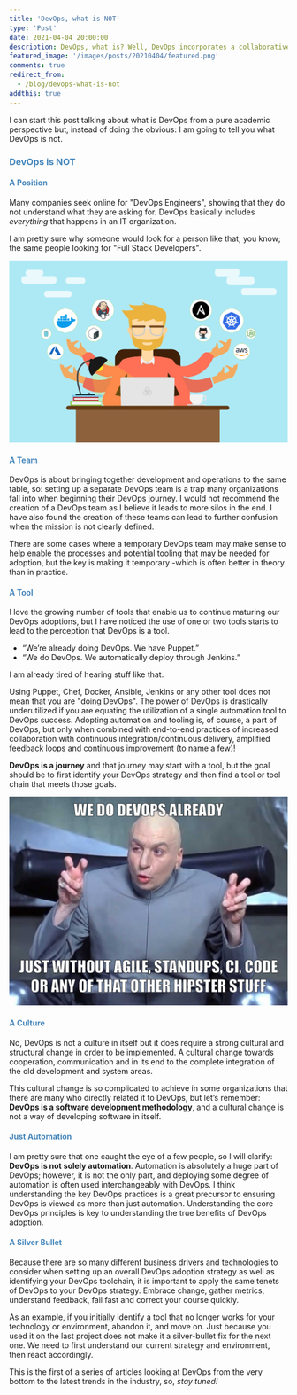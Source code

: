```yaml
---
title: 'DevOps, what is NOT'
type: 'Post'
date: 2021-04-04 20:00:00
description: DevOps, what is? Well, DevOps incorporates a collaborative culture that embraces numerous practices combined together for a continuous software development methodology that places significant emphasis on feedback loops and continuous improvement. In this article, instead of highlighting everything that DevOps is, I thought it would be good to take a step back and highlight what DevOps is not.
featured_image: '/images/posts/20210404/featured.png'
comments: true
redirect_from:
  - /blog/devops-what-is-not
addthis: true
---
```


I can start this post talking about what is DevOps from a pure academic perspective but, instead of doing the obvious: I am going to tell you what DevOps is not.

### <span style="color:#4888bc">DevOps is NOT</span>

#### <span style="color:#4888bc">A Position</span>
Many companies seek online for "DevOps Engineers", showing that they do not understand what they are asking for. DevOps basically includes *everything* that happens in an IT organization.

I am pretty sure why someone would look for a person like that, you know; the same people looking for "Full Stack Developers".

<img src="/images/posts/20210404/position.png" width="640">

#### <span style="color:#4888bc">A Team</span>
DevOps is about bringing together development and operations to the same table, so: setting up a separate DevOps team is a trap many organizations fall into when beginning their DevOps journey. I would not recommend the creation of a DevOps team as I believe it leads to more silos in the end. I have also found the creation of these teams can lead to further confusion when the mission is not clearly defined.

There are some cases where a temporary DevOps team may make sense to help enable the processes and potential tooling that may be needed for adoption, but the key is making it temporary -which is often better in theory than in practice.

#### <span style="color:#4888bc">A Tool</span>
I love the growing number of tools that enable us to continue maturing our DevOps adoptions, but I have noticed the use of one or two tools starts to lead to the perception that DevOps is a tool.

* “We’re already doing DevOps. We have Puppet.”
* “We do DevOps. We automatically deploy through Jenkins.”

I am already tired of hearing stuff like that.

Using Puppet, Chef, Docker, Ansible, Jenkins or any other tool does not mean that you are "doing DevOps". The power of DevOps is drastically underutilized if you are equating the utilization of a single automation tool to DevOps success. Adopting automation and tooling is, of course, a part of DevOps, but only when combined with end-to-end practices of increased collaboration with continuous integration/continuous delivery, amplified feedback loops and continuous improvement (to name a few)! 

**DevOps is a journey** and that journey may start with a tool, but the goal should be to first identify your DevOps strategy and then find a tool or tool chain that meets those goals.

<img src="/images/posts/20210404/culture.png" width="640">

#### <span style="color:#4888bc">A Culture</span>
No, DevOps is not a culture in itself but it does require a strong cultural and structural change in order to be implemented. A cultural change towards cooperation, communication and in its end to the complete integration of the old development and system areas.

This cultural change is so complicated to achieve in some organizations that there are many who directly related it to DevOps, but let’s remember: **DevOps is a software development methodology**, and a cultural change is not a way of developing software in itself.

#### <span style="color:#4888bc">Just Automation</span>
I am pretty sure that one caught the eye of a few people, so I will clarify: **DevOps is not solely automation**. Automation is absolutely a huge part of DevOps; however, it is not the only part, and deploying some degree of automation is often used interchangeably with DevOps. I think understanding the key DevOps practices is a great precursor to ensuring DevOps is viewed as more than just automation. Understanding the core DevOps principles is key to understanding the true benefits of DevOps adoption.

#### <span style="color:#4888bc">A Silver Bullet</span>
Because there are so many different business drivers and technologies to consider when setting up an overall DevOps adoption strategy as well as identifying your DevOps toolchain, it is important to apply the same tenets of DevOps to your DevOps strategy. Embrace change, gather metrics, understand feedback, fail fast and correct your course quickly. 

As an example, if you initially identify a tool that no longer works for your technology or environment, abandon it, and move on. Just because you used it on the last project does not make it a silver-bullet fix for the next one. We need to first understand our current strategy and environment, then react accordingly.

This is the first of a series of articles looking at DevOps from the very bottom to the latest trends in the industry, so, *stay tuned!*